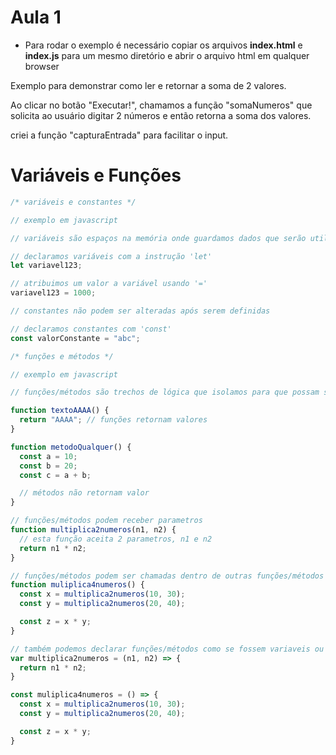 # Aula 1

* Para rodar o exemplo é necessário copiar os arquivos **index.html** e **index.js** para um mesmo diretório e abrir o arquivo html em qualquer browser

Exemplo para demonstrar como ler e retornar a soma de 2 valores.

Ao clicar no botão "Executar!", chamamos a função "somaNumeros" que solicita ao usuário digitar 2 números e então retorna a soma dos valores.

criei a função "capturaEntrada" para facilitar o input.

# Variáveis e Funções

```javascript
/* variáveis e constantes */

// exemplo em javascript

// variáveis são espaços na memória onde guardamos dados que serão utilizadas ao longo da execução do programa

// declaramos variáveis com a instrução 'let'
let variavel123;

// atribuimos um valor a variável usando '='
variavel123 = 1000;

// constantes não podem ser alteradas após serem definidas

// declaramos constantes com 'const'
const valorConstante = "abc";
```

```javascript
/* funções e métodos */

// exemplo em javascript

// funções/métodos são trechos de lógica que isolamos para que possam ser reutilizados em várias partes do programa

function textoAAAA() {
  return "AAAA"; // funções retornam valores
}

function metodoQualquer() {
  const a = 10;
  const b = 20;
  const c = a + b;

  // métodos não retornam valor
}

// funções/métodos podem receber parametros
function multiplica2numeros(n1, n2) {
  // esta função aceita 2 parametros, n1 e n2
  return n1 * n2;
}

// funções/métodos podem ser chamadas dentro de outras funções/métodos
function muliplica4numeros() {
  const x = multiplica2numeros(10, 30);
  const y = multiplica2numeros(20, 40);

  const z = x * y;
}

// também podemos declarar funções/métodos como se fossem variaveis ou constantes
var multiplica2numeros = (n1, n2) => {
  return n1 * n2;
}

const muliplica4numeros = () => {
  const x = multiplica2numeros(10, 30);
  const y = multiplica2numeros(20, 40);

  const z = x * y;
}
```
